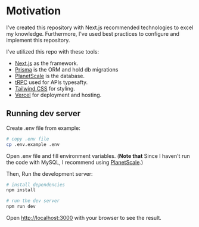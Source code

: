 # Motivation

I've created this repository with Next.js recommended technologies to excel my knowledge. Furthermore, I've used best practices to configure and implement this repository.

I've utilized this repo with these tools:

- [Next.js](https://nextjs.org/) as the framework.
- [Prisma](https://prisma.io/) is the ORM and hold db migrations
- [PlanetScale](https://planetscale.com) is the database.
- [tRPC](https://trpc.io/) used for APIs typesafty.
- [Tailwind CSS](https://tailwindcss.com/) for styling.
- [Vercel](https://vercel.com) for deployment and hosting.

## Running dev server

Create .env file from example:

```bash
# copy .env file
cp .env.example .env
```

Open .env file and fill environment variables. (**Note that** Since I haven't run the code with MySQL, I recommend using [PlanetScale](https://planetscale.com).)

Then, Run the development server:

```bash
# install dependencies
npm install

# run the dev server
npm run dev
```

Open [http://localhost:3000](http://localhost:3000) with your browser to see the result.
